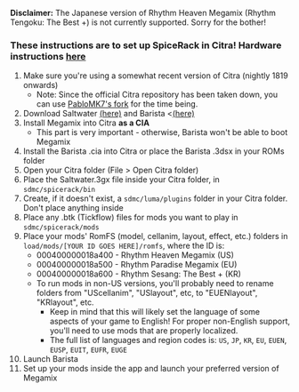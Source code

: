 **Disclaimer:** The Japanese version of Rhythm Heaven Megamix (Rhythm Tengoku: The Best +) is not currently supported. Sorry for the bother!

### These instructions are to set up SpiceRack in Citra! Hardware instructions [here](index.md) 

1. Make sure you're using a somewhat recent version of Citra (nightly 1819 onwards)
    - Note: Since the official Citra repository has been taken down, you can use [PabloMK7's fork](https://github.com/PabloMK7/citra/releases/latest) for the time being.
1. Download Saltwater [(here)](https://github.com/patataofcourse/Saltwater/releases/latest) and Barista <[(here)](https://github.com/patataofcourse/Barista/releases/latest)
1. Install Megamix into Citra **as a CIA**
    - This part is very important - otherwise, Barista won't be able to boot Megamix
1. Install the Barista .cia into Citra or place the Barista .3dsx in your ROMs folder
1. Open your Citra folder (File > Open Citra folder)
1. Place the Saltwater.3gx file inside your Citra folder, in `sdmc/spicerack/bin`
1. Create, if it doesn't exist, a `sdmc/luma/plugins` folder in your Citra folder. Don't place anything inside
1. Place any .btk (Tickflow) files for mods you want to play in `sdmc/spicerack/mods`
1. Place your mods' RomFS (model, cellanim, layout, effect, etc.) folders in `load/mods/[YOUR ID GOES HERE]/romfs`, where the ID is:
    - 000400000018a400 - Rhythm Heaven Megamix (US)
    - 000400000018a500 - Rhythm Paradise Megamix (EU)
    - 000400000018a600 - Rhythm Sesang: The Best + (KR)
    - To run mods in non-US versions, you'll probably need to rename folders from "UScellanim", "USlayout", etc, to "EUENlayout", "KRlayout", etc.
        - Keep in mind that this will likely set the language of some aspects of your game to English! For proper non-English support, you'll need to use mods that are properly localized.
        - The full list of languages and region codes is: `US`, `JP`, `KR`, `EU`, `EUEN`, `EUSP`, `EUIT`, `EUFR`, `EUGE`
1. Launch Barista
1. Set up your mods inside the app and launch your preferred version of Megamix